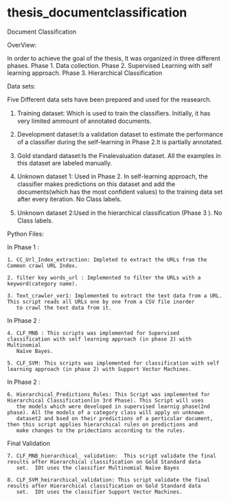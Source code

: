 # thesis_documentclassification
Document Classification

OverView: 

In order to achieve the goal of the thesis, It was organized in three different phases.
Phase 1. Data collection.
Phase 2. Supervised Learning with self learning approach.
Phase 3. Hierarchical Classification

Data sets:

 Five Different data sets have been prepared and used for the reasearch.
 
 1. Training dataset: Which is used to train the classiﬁers. Initially, it has very limited ammount of annotated documents. 
 2. Development dataset:Is a validation dataset to estimate the performance of a classiﬁer during the self-learning in Phase 2.It is partially annotated. 
 
 3. Gold standard dataset:Is the Finalevaluation dataset. All the examples in this dataset are labeled manually. 
 
 4. Unknown dataset 1: Used in Phase 2. In self-learning approach, the classiﬁer makes predictions on this dataset and add the documents(which has the most confident values) to the training data set after every iteration. No Class labels.
 
 5. Unknown dataset 2:Used in the  hierarchical classiﬁcation (Phase 3 ). No Class labels.


Python Files: 

In Phase 1 :

    1. CC_Url_Index_extraction: Impleted to extract the URLs from the Common crawl URL Index.
 
    2. filter key words_url : Implemented to filter the URLs with a keyword(category name). 
 
    3. Text_crawler_ver1: Implemented to extract the text data from a URL. This script reads all URLs one by one from a CSV file inorder
       to crawl the text data from it.
       
 In Phase 2 :
 
    4. CLF_MNB : This scripts was implemented for Supervised classification with self learning approach (in phase 2) with Multinomial
       Naïve Bayes.
 
    5. CLF_SVM: This scripts was implemented for classification with self learning approach (in phase 2) with Support Vector Machines. 
    
  In Phase 2 :
  
    6. Hierarchical_Predictions_Rules: This Script was implemented for Hierarchical Classification(in 3rd Phase). This Script will uses
       the models which were developed in supervised learnig phase(2nd phase). All the models of a category class will apply on unknown
       dataset2 and bsed on their predictions of a perticular document, then this script applies hierarchical rules on predictions and
       make changes to the pridections according to the rules.
   
   Final Validation
 
    7. CLF_MNB_hierarchical_ validation:  This script validate the final results after Hierarchical classification on Gold Standard data
       set.  IOt uses the classifier Multinomial Naïve Bayes
 
    8. CLF_SVM_heirarchical_validation: This script validate the final results after Hierarchical classification on Gold Standard data
       set.  IOt uses the classifier Support Vector Machines.
    
